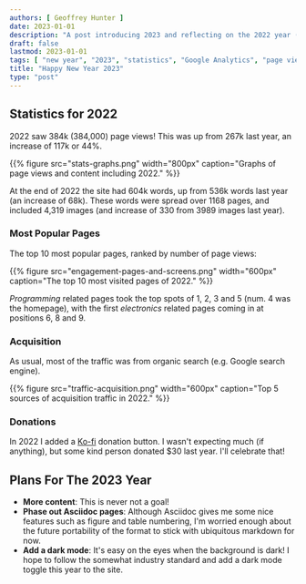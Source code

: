 ```yaml
---
authors: [ Geoffrey Hunter ]
date: 2023-01-01
description: "A post introducing 2023 and reflecting on the 2022 year (including blog statistics)."
draft: false
lastmod: 2023-01-01
tags: [ "new year", "2023", "statistics", "Google Analytics", "page view", "user", "referral", "Hugo", "GitHub", "blog" ]
title: "Happy New Year 2023"
type: "post"
---
```


## Statistics for 2022

2022 saw 384k (384,000) page views! This was up from 267k last year, an increase of 117k or 44%.

{{% figure src="stats-graphs.png" width="800px" caption="Graphs of page views and content including 2022." %}}

At the end of 2022 the site had 604k words, up from 536k words last year (an increase of 68k). These words were spread over 1168 pages, and included 4,319 images (and increase of 330 from 3989 images last year).

### Most Popular Pages

The top 10 most popular pages, ranked by number of page views:

{{% figure src="engagement-pages-and-screens.png" width="600px" caption="The top 10 most visited pages of 2022." %}}

_Programming_ related pages took the top spots of 1, 2, 3 and 5 (num. 4 was the homepage), with the first _electronics_ related pages coming in at positions 6, 8 and 9.

### Acquisition

As usual, most of the traffic was from organic search (e.g. Google search engine).

{{% figure src="traffic-acquisition.png" width="600px" caption="Top 5 sources of acquisition traffic in 2022." %}}

### Donations

In 2022 I added a [Ko-fi](https://ko-fi.com/gbmhunter) donation button. I wasn't expecting much (if anything), but some kind person donated $30 last year. I'll celebrate that!

## Plans For The 2023 Year

* **More content**: This is never not a goal!
* **Phase out Asciidoc pages**: Although Asciidoc gives me some nice features such as figure and table numbering, I'm worried enough about the future portability of the format to stick with ubiquitous markdown for now.
* **Add a dark mode**: It's easy on the eyes when the background is dark! I hope to follow the somewhat industry standard and add a dark mode toggle this year to the site.